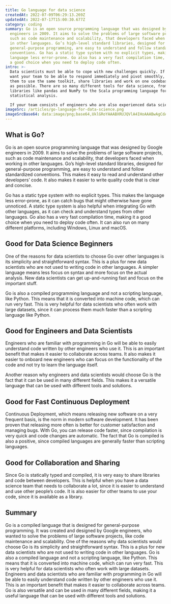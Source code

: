 ```yaml
---
title: Go language for data science
createdAt: 2022-07-09T06:29:13.269Z
updatedAt: 2022-07-17T15:00:30.677Z
category: coding
summary: Go is an open source programming language that was designed by Google
  engineers in 2009. It aims to solve the problems of large software projects,
  such as code maintenance and scalability, that developers faced when working
  in other languages. Go’s high-level standard libraries, designed for
  general-purpose programming, are easy to understand and follow standardized
  conventions. Go has a static type system with no explicit types, making the
  language less error-prone. Go also has a very fast compilation time, making it
  a good choice when you need to deploy code often.
intro: >-
  Data scientists must be able to cope with new challenges quickly. If you
  want your team to be able to respond immediately and pivot smoothly, you need
  them to use the same toolkit, share libraries and work on one codebase as much
  as possible. There are so many different tools for data science, from Python
  libraries like pandas and NumPy to the Scala programming language for
  statistical analysis. 

  If your team consists of engineers who are also experienced data scientists, then you can choose any solution that fits both requirements. However, if you have data scientists who are not programmers or engineers who need to get up-to-speed fast, it’s best to choose a solution that offers multiple benefits at once. Go is an increasingly popular solution that combines the ease of scripting languages with the performance of compiled languages. In this article, we will learn about why you should use Go as a data science language and what its main benefits are.
imageSrc: /articles/go-language-for-data-science.png
imageSrcBase64: data:image/png;base64,UklGRoYAAABXRUJQVlA4IHoAAABwAgCdASoKAAoAAUAmJbACdDBLyIN0gAwCZs6gAP74N4LkABDR7vdP/IhlS41FqxeGn/iCxZJqVXR51KGhie3STAOLLKU9fHFobdbNXDnspqs1VCkyWvvdlA5/P+oiYf/hRdvfwcmfyb/GGQ/yXe/SaTcVWzUSC3AAAA==
---
```


## What is Go?

Go is an open source programming language that was designed by Google engineers in 2009. It aims to solve the problems of large software projects, such as code maintenance and scalability, that developers faced when working in other languages. Go’s high-level standard libraries, designed for general-purpose programming, are easy to understand and follow standardized conventions. This makes it easy to read and understand other developers’ code. It also makes it easier to write quality code that is clear and concise.

Go has a static type system with no explicit types. This makes the language less error-prone, as it can catch bugs that might otherwise have gone unnoticed. A static type system is also helpful when integrating Go with other languages, as it can check and understand types from other languages. Go also has a very fast compilation time, making it a good choice when you need to deploy code often. It can also run on many different platforms, including Windows, Linux and macOS.

## Good for Data Science Beginners

One of the reasons for data scientists to choose Go over other languages is its simplicity and straightforward syntax. This is a plus for new data scientists who are not used to writing code in other languages. A simpler language means less focus on syntax and more focus on the actual analysis. New data scientists can get up-and-running fast and focus on the important stuff.

Go is also a compiled programming language and not a scripting language, like Python. This means that it is converted into machine code, which can run very fast. This is very helpful for data scientists who often work with large datasets, since it can process them much faster than a scripting language like Python.

## Good for Engineers and Data Scientists

Engineers who are familiar with programming in Go will be able to easily understand code written by other engineers who use it. This is an important benefit that makes it easier to collaborate across teams. It also makes it easier to onboard new engineers who can focus on the functionality of the code and not try to learn the language itself.

Another reason why engineers and data scientists would choose Go is the fact that it can be used in many different fields. This makes it a versatile language that can be used with different tools and solutions.

## Good for Fast Continuous Deployment

Continuous Deployment, which means releasing new software on a very frequent basis, is the norm in modern software development. It has been proven that releasing more often is better for customer satisfaction and managing bugs. With Go, you can release code faster, since compilation is very quick and code changes are automatic. The fact that Go is compiled is also a positive, since compiled languages are generally faster than scripting languages.

## Good for Collaboration and Sharing

Since Go is statically typed and compiled, it is very easy to share libraries and code between developers. This is helpful when you have a data science team that needs to collaborate a lot, since it is easier to understand and use other people’s code. It is also easier for other teams to use your code, since it is available as a library.

## Summary

Go is a compiled language that is designed for general-purpose programming. It was created and designed by Google engineers, who wanted to solve the problems of large software projects, like code maintenance and scalability. One of the reasons why data scientists would choose Go is its simplicity and straightforward syntax. This is a plus for new data scientists who are not used to writing code in other languages. Go is also a compiled language and not a scripting language, like Python. This means that it is converted into machine code, which can run very fast. This is very helpful for data scientists who often work with large datasets. Engineers and data scientists who are familiar with programming in Go will be able to easily understand code written by other engineers who use it. This is an important benefit that makes it easier to collaborate across teams. Go is also versatile and can be used in many different fields, making it a useful language that can be used with different tools and solutions.
